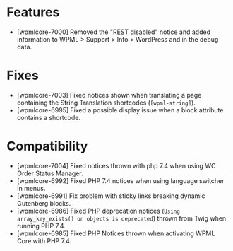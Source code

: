 # Features
* [wpmlcore-7000] Removed the "REST disabled" notice and added information to WPML > Support > Info > WordPress and in the debug data.

# Fixes
* [wpmlcore-7003] Fixed notices shown when translating a page containing the String Translation shortcodes (`[wpml-string]`).
* [wpmlcore-6995] Fixed a possible display issue when a block attribute contains a shortcode.

# Compatibility
* [wpmlcore-7004] Fixed notices thrown with php 7.4 when using WC Order Status Manager.
* [wpmlcore-6992] Fixed PHP 7.4 notices when using language switcher in menus.
* [wpmlcore-6991] Fix problem with sticky links breaking dynamic Gutenberg blocks.
* [wpmlcore-6986] Fixed PHP deprecation notices (`Using array_key_exists() on objects is deprecated`) thrown from Twig when running PHP 7.4.
* [wpmlcore-6985] Fixed PHP Notices thrown when activating WPML Core with PHP 7.4.